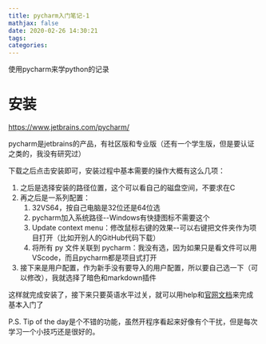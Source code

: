 ```yaml
---
title: pycharm入门笔记-1
mathjax: false
date: 2020-02-26 14:30:21
tags:
categories:
---
```


使用pycharm来学python的记录

<!--more-->

# 安装

https://www.jetbrains.com/pycharm/

pycharm是jetbrains的产品，有社区版和专业版（还有一个学生版，但是要认证之类的，我没有研究过）

下载之后点击安装即可，安装过程中基本需要的操作大概有这么几项：

1. 之后是选择安装的路径位置，这个可以看自己的磁盘空间，不要求在C
2. 再之后是一系列配置：
   1. 32VS64，按自己电脑是32位还是64位选
   2. pycharm加入系统路径--Windows有快捷图标不需要这个
   3. Update context menu：修改鼠标右键的效果--可以右键把文件夹作为项目打开（比如开别人的GitHub代码下载）
   4. 将所有 py 文件关联到 pycharm：我没有选，因为如果只是看文件可以用VScode，而且pycharm都是项目式打开
3. 接下来是用户配置，作为新手没有要导入的用户配置，所以要自己选一下（可以修改），我就选择了暗色和markdown插件



这样就完成安装了，接下来只要英语水平过关，就可以用help和[官网文档](https://www.jetbrains.com/help/pycharm/quick-start-guide.html?keymap=primary_default_for_windows)来完成基本入门了



P.S. Tip of the day是个不错的功能，虽然开程序看起来好像有个干扰，但是每次学习一个小技巧还是很好的。